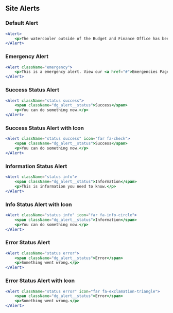 ## Site Alerts

### Default Alert

```jsx
<Alert>
    <p>The watercooler outside of the Budget and Finance Office has been moved to the Historic Courthouse Mezzanine. For more information please visit our <a href="">Closings Page</a></p>
</Alert>
```

### Emergency Alert

```jsx
<Alert className="emergency">
    <p>This is a emergency alert. View our <a href="#">Emergencies Page</a></p>
</Alert>
```

### Success Status Alert

```jsx
<Alert className="status success">
    <span className="dg_alert__status">Success</span>
    <p>You can do something now.</p>
</Alert>
```

### Success Status Alert with Icon

```jsx
<Alert className="status success" icon="far fa-check">
    <span className="dg_alert__status">Success</span>
    <p>You can do something now.</p>
</Alert>
```

### Information Status Alert

```jsx
<Alert className="status info">
    <span className="dg_alert__status">Information</span>
    <p>This is information you need to know.</p>
</Alert>
```

### Info Status Alert with Icon

```jsx
<Alert className="status info" icon="far fa-info-circle">
    <span className="dg_alert__status">Information</span>
    <p>You can do something now.</p>
</Alert>
```

### Error Status Alert

```jsx
<Alert className="status error">
    <span className="dg_alert__status">Error</span>
    <p>Something went wrong.</p>
</Alert>
```

### Error Status Alert with Icon

```jsx
<Alert className="status error" icon="far fa-exclamation-triangle">
    <span className="dg_alert__status">Error</span>
    <p>Something went wrong.</p>
</Alert>
```